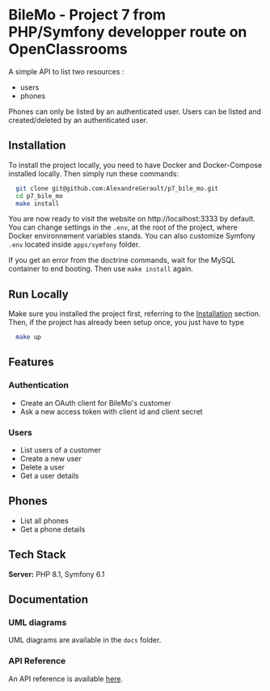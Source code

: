 
# BileMo - Project 7 from PHP/Symfony developper route on OpenClassrooms

A simple API to list two resources :
* users
* phones

Phones can only be listed by an authenticated user.
Users can be listed and created/deleted by an authenticated user.
## Installation

To install the project locally, you need to have Docker and Docker-Compose installed locally. Then simply run these commands:

```bash
  git clone git@github.com:AlexandreGerault/p7_bile_mo.git
  cd p7_bile_mo
  make install
```

You are now ready to visit the website on http://localhost:3333 by default. You can change settings in the `.env`, at the root of the project, where Docker environnement variables stands. You can also customize Symfony `.env` located inside `apps/symfony` folder.

If you get an error from the doctrine commands, wait for the MySQL container to end booting. Then use `make install` again.
## Run Locally

Make sure you installed the project first, referring to the [Installation](#Installation) section. Then, if the project has already been setup once, you just have to type
```bash
  make up
```

## Features

### Authentication
- Create an OAuth client for BileMo's customer
- Ask a new access token with client id and client secret

### Users
- List users of a customer
- Create a new user
- Delete a user
- Get a user details

## Phones
- List all phones
- Get a phone details

## Tech Stack

**Server:** PHP 8.1, Symfony 6.1

## Documentation

### UML diagrams

UML diagrams are available in the `docs` folder.

### API Reference

An API reference is available [here](https://documenter.getpostman.com/view/23966997/2s847LMWkN).

